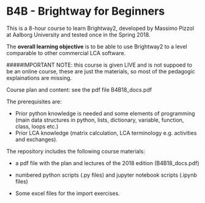 # B4B - Brightway for Beginners

This is a 8-hour course to learn Brightway2, developed by Massimo Pizzol at Aalborg University and tested once in the Spring 2018.

The **overall learning objective** is to be able to use Brightway2 to a level comparable to other commercial LCA software.

#####IMPORTANT NOTE: this course is given LIVE and is not suppoed to be an online course, these are just the materials, so most of the pedagogic explainations are missing.

Course plan and content: see the pdf file B4B18_docs.pdf

The prerequisites are: 

- Prior python knowledge is needed and some elements of programming (main data structures in python, lists, dictionary, variable, function, class, loops etc.) 
- Prior LCA knowledge (matrix calculation, LCA terminology e.g. activities and exchanges). 

The repository includes the following course materials:

- a pdf file with the plan and lectures of the 2018 edition (B4B18_docs.pdf)

- numbered python scripts (.py files) and jupyter notebook scripts (.ipynb files)

- Some excel files for the import exercises.
